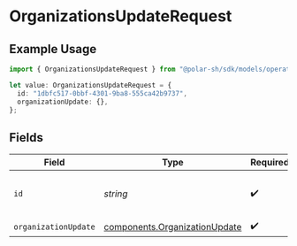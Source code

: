 # OrganizationsUpdateRequest

## Example Usage

```typescript
import { OrganizationsUpdateRequest } from "@polar-sh/sdk/models/operations/organizationsupdate.js";

let value: OrganizationsUpdateRequest = {
  id: "1dbfc517-0bbf-4301-9ba8-555ca42b9737",
  organizationUpdate: {},
};
```

## Fields

| Field                                                                          | Type                                                                           | Required                                                                       | Description                                                                    | Example                                                                        |
| ------------------------------------------------------------------------------ | ------------------------------------------------------------------------------ | ------------------------------------------------------------------------------ | ------------------------------------------------------------------------------ | ------------------------------------------------------------------------------ |
| `id`                                                                           | *string*                                                                       | :heavy_check_mark:                                                             | N/A                                                                            | 1dbfc517-0bbf-4301-9ba8-555ca42b9737                                           |
| `organizationUpdate`                                                           | [components.OrganizationUpdate](../../models/components/organizationupdate.md) | :heavy_check_mark:                                                             | N/A                                                                            |                                                                                |